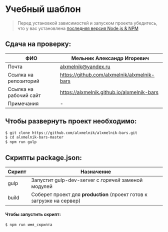 # Учебный шаблон 

> Перед установкой зависимостей и запуском проекта убедитесь, что у вас установлена [последняя версия Node.js & NPM](https://nodejs.org/en/download/current/)



## Сдача на проверку:

| ФИО | Мельник Александр Игоревич |
| ------ | ------ |
| Почта| alxmelnik@yandex.ru |
| Ссылка на репозиторий | https://github.com/alxmelnik/alxmelnik-bars |
| Ссылка на рабочий сайт | https://alxmelnik.github.io/alxmelnik-bars |
| Примечания | - |


##  Чтобы развернуть проект необходимо:
```sh
$ git clone https://github.com/alxmelnik/alxmelnik-bars.git
$ cd alxmelnik-bars-master
$ npm run gulp
```

## Скрипты package.json:

| Скрипт | Назначение |
| ------ | ------ |
| gulp | Запустит gulp-dev-server с _горячей_ заменой модулей |
| build | Соберет проект для **production** (проект готов к загрузке на сервер) |

#### Чтобы запустить скрипт:
```sh
$ npm run имя_скрипта
```


